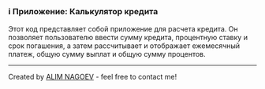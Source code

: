 ### ℹ️ Приложение: Калькулятор кредита

Этот код представляет собой приложение для расчета кредита.
Он позволяет пользователю ввести сумму кредита, процентную ставку и срок погашения,
а затем рассчитывает и отображает ежемесячный платеж, общую сумму выплат и общую сумму процентов.

-----
Created by [ALIM NAGOEV](https://github.com/nagoev-id) - feel free to contact me!

